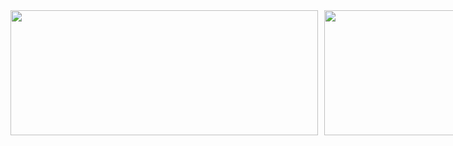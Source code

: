 <style>
  .sadfasda {
    display: flex; width: 902px; padding: 24px;
  }
</style>
<div class="sadfasda">
  <div style="flex: 1;">
    <img 
      style="width: 100%; height: 200px;"
      src="https://github-readme-stats.vercel.app/api?username=qianyin925&show_icons=true"/>
  </div>
  <div style="width: 44.3%; padding-left: 10px;">
    <img 
      style="width: 100%;"
      src="https://github-readme-stats.vercel.app/api/top-langs/?username=qianyin925&layout=compact"/>
  </div>
</div>
